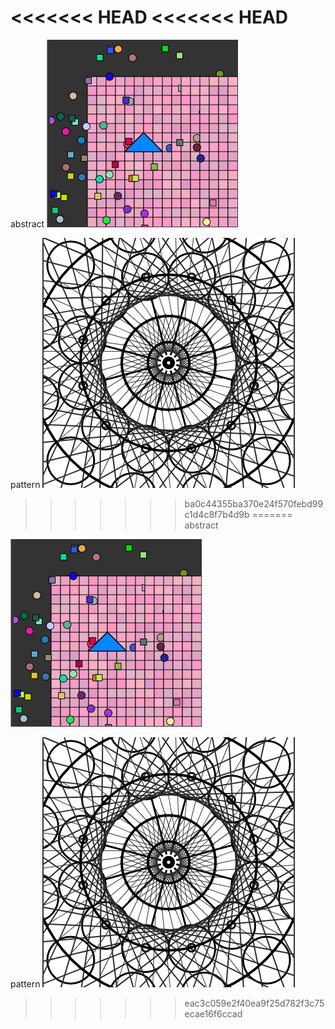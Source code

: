 <<<<<<< HEAD
<<<<<<< HEAD
=======

abstract
![A](Pictures/abstract.PNG)

pattern
![B](Pictures/pattern.PNG)
>>>>>>> ba0c44355ba370e24f570febd99c1d4c8f7b4d9b
=======
abstract

![A](Pictures/abstract.PNG)


pattern
![B](Pictures/pattern.PNG)
>>>>>>> eac3c059e2f40ea9f25d782f3c75ecae16f6ccad
